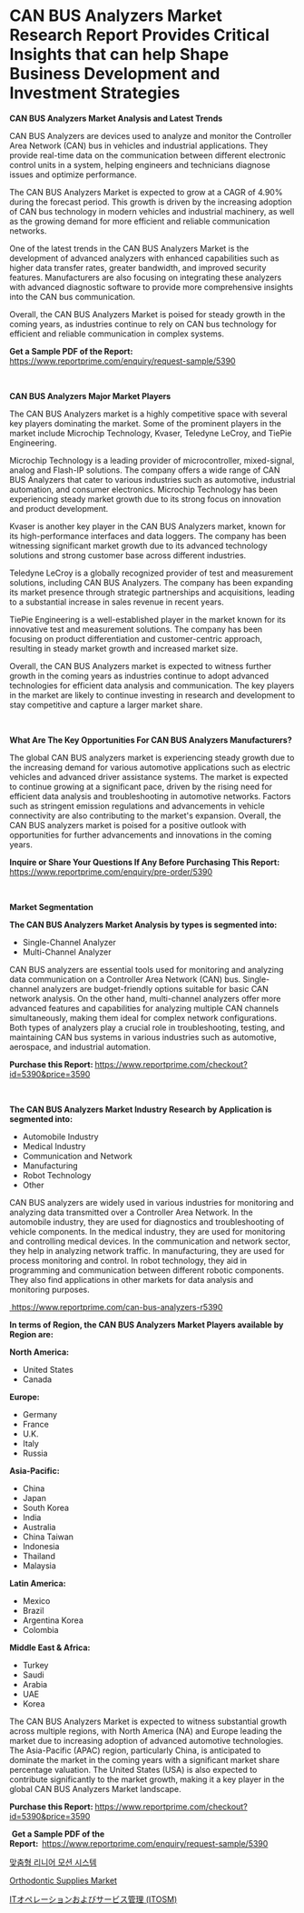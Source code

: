 <p><h1>CAN BUS Analyzers Market Research Report Provides Critical Insights that can help Shape Business Development and Investment Strategies</h1></p><p><strong>CAN BUS Analyzers Market Analysis and Latest Trends</strong></p>
<p><p>CAN BUS Analyzers are devices used to analyze and monitor the Controller Area Network (CAN) bus in vehicles and industrial applications. They provide real-time data on the communication between different electronic control units in a system, helping engineers and technicians diagnose issues and optimize performance.</p><p>The CAN BUS Analyzers Market is expected to grow at a CAGR of 4.90% during the forecast period. This growth is driven by the increasing adoption of CAN bus technology in modern vehicles and industrial machinery, as well as the growing demand for more efficient and reliable communication networks.</p><p>One of the latest trends in the CAN BUS Analyzers Market is the development of advanced analyzers with enhanced capabilities such as higher data transfer rates, greater bandwidth, and improved security features. Manufacturers are also focusing on integrating these analyzers with advanced diagnostic software to provide more comprehensive insights into the CAN bus communication.</p><p>Overall, the CAN BUS Analyzers Market is poised for steady growth in the coming years, as industries continue to rely on CAN bus technology for efficient and reliable communication in complex systems.</p></p>
<p><strong>Get a Sample PDF of the Report:&nbsp;</strong> <a href="https://www.reportprime.com/enquiry/request-sample/5390">https://www.reportprime.com/enquiry/request-sample/5390</a></p>
<p>&nbsp;</p>
<p><strong>CAN BUS Analyzers Major Market Players</strong></p>
<p><p>The CAN BUS Analyzers market is a highly competitive space with several key players dominating the market. Some of the prominent players in the market include Microchip Technology, Kvaser, Teledyne LeCroy, and TiePie Engineering.</p><p>Microchip Technology is a leading provider of microcontroller, mixed-signal, analog and Flash-IP solutions. The company offers a wide range of CAN BUS Analyzers that cater to various industries such as automotive, industrial automation, and consumer electronics. Microchip Technology has been experiencing steady market growth due to its strong focus on innovation and product development.</p><p>Kvaser is another key player in the CAN BUS Analyzers market, known for its high-performance interfaces and data loggers. The company has been witnessing significant market growth due to its advanced technology solutions and strong customer base across different industries.</p><p>Teledyne LeCroy is a globally recognized provider of test and measurement solutions, including CAN BUS Analyzers. The company has been expanding its market presence through strategic partnerships and acquisitions, leading to a substantial increase in sales revenue in recent years.</p><p>TiePie Engineering is a well-established player in the market known for its innovative test and measurement solutions. The company has been focusing on product differentiation and customer-centric approach, resulting in steady market growth and increased market size.</p><p>Overall, the CAN BUS Analyzers market is expected to witness further growth in the coming years as industries continue to adopt advanced technologies for efficient data analysis and communication. The key players in the market are likely to continue investing in research and development to stay competitive and capture a larger market share.</p></p>
<p>&nbsp;</p>
<p><strong>What Are The Key Opportunities For CAN BUS Analyzers Manufacturers?</strong></p>
<p><p>The global CAN BUS analyzers market is experiencing steady growth due to the increasing demand for various automotive applications such as electric vehicles and advanced driver assistance systems. The market is expected to continue growing at a significant pace, driven by the rising need for efficient data analysis and troubleshooting in automotive networks. Factors such as stringent emission regulations and advancements in vehicle connectivity are also contributing to the market's expansion. Overall, the CAN BUS analyzers market is poised for a positive outlook with opportunities for further advancements and innovations in the coming years.</p></p>
<p><strong>Inquire or Share Your Questions If Any Before Purchasing This Report:</strong> <a href="https://www.reportprime.com/enquiry/pre-order/5390">https://www.reportprime.com/enquiry/pre-order/5390</a></p>
<p>&nbsp;</p>
<p><strong>Market Segmentation</strong></p>
<p><strong>The CAN BUS Analyzers Market Analysis by types is segmented into:</strong></p>
<p><ul><li>Single-Channel Analyzer</li><li>Multi-Channel Analyzer</li></ul></p>
<p><p>CAN BUS analyzers are essential tools used for monitoring and analyzing data communication on a Controller Area Network (CAN) bus. Single-channel analyzers are budget-friendly options suitable for basic CAN network analysis. On the other hand, multi-channel analyzers offer more advanced features and capabilities for analyzing multiple CAN channels simultaneously, making them ideal for complex network configurations. Both types of analyzers play a crucial role in troubleshooting, testing, and maintaining CAN bus systems in various industries such as automotive, aerospace, and industrial automation.</p></p>
<p><strong>Purchase this Report:&nbsp;</strong><a href="https://www.reportprime.com/checkout?id=5390&price=3590">https://www.reportprime.com/checkout?id=5390&price=3590</a></p>
<p>&nbsp;</p>
<p><strong>The CAN BUS Analyzers Market Industry Research by Application is segmented into:</strong></p>
<p><ul><li>Automobile Industry</li><li>Medical Industry</li><li>Communication and Network</li><li>Manufacturing</li><li>Robot Technology</li><li>Other</li></ul></p>
<p><p>CAN BUS analyzers are widely used in various industries for monitoring and analyzing data transmitted over a Controller Area Network. In the automobile industry, they are used for diagnostics and troubleshooting of vehicle components. In the medical industry, they are used for monitoring and controlling medical devices. In the communication and network sector, they help in analyzing network traffic. In manufacturing, they are used for process monitoring and control. In robot technology, they aid in programming and communication between different robotic components. They also find applications in other markets for data analysis and monitoring purposes.</p></p>
<p><a href="https://www.reportprime.com/can-bus-analyzers-r5390">&nbsp;https://www.reportprime.com/can-bus-analyzers-r5390</a></p>
<p><strong>In terms of Region, the CAN BUS Analyzers Market Players available by Region are:</strong></p>
<p>
    <p> <strong> North America: </strong>
        <ul>
            <li>United States</li>
            <li>Canada</li>
        </ul>
        </p> 
    <p> <strong> Europe: </strong>
        <ul>
            <li>Germany</li>
            <li>France</li>
            <li>U.K.</li>
            <li>Italy</li>
            <li>Russia</li>
        </ul>
        </p> 
    <p> <strong> Asia-Pacific: </strong>
        <ul>
            <li>China</li>
            <li>Japan</li>
            <li>South Korea</li>
            <li>India</li>
            <li>Australia</li>
            <li>China Taiwan</li>
            <li>Indonesia</li>
            <li>Thailand</li>
            <li>Malaysia</li>
        </ul>
        </p> 
    <p> <strong> Latin America: </strong>
        <ul>
            <li>Mexico</li>
            <li>Brazil</li>
            <li>Argentina Korea</li>
            <li>Colombia</li>
        </ul>
        </p> 
    <p> <strong> Middle East & Africa: </strong>
        <ul>
            <li>Turkey</li>
            <li>Saudi</li>
            <li>Arabia</li>
            <li>UAE</li>
            <li>Korea</li>
        </ul>
    </p>
    </p>
<p><p>The CAN BUS Analyzers Market is expected to witness substantial growth across multiple regions, with North America (NA) and Europe leading the market due to increasing adoption of advanced automotive technologies. The Asia-Pacific (APAC) region, particularly China, is anticipated to dominate the market in the coming years with a significant market share percentage valuation. The United States (USA) is also expected to contribute significantly to the market growth, making it a key player in the global CAN BUS Analyzers Market landscape.</p></p>
<p><strong>Purchase this Report: </strong><a href="https://www.reportprime.com/checkout?id=5390&price=3590">https://www.reportprime.com/checkout?id=5390&price=3590</a></p>
<p>&nbsp;<strong>Get a Sample PDF of the Report:&nbsp;&nbsp;</strong><a href="https://www.reportprime.com/enquiry/request-sample/5390">https://www.reportprime.com/enquiry/request-sample/5390</a></p>
<p><strong></strong></p>
<p><p><a href="https://github.com/vss5505pa7z1p/Market-Research-Report-List-4/blob/main/5654233104479.md">맞춤형 리니어 모션 시스템</a></p><p><a href="https://medium.com/@teguhbavarian07_99894/orthodontic-supplies-market-size-share-trends-analysis-report-by-end-use-for-adults-for-3b7830434787">Orthodontic Supplies Market</a></p><p><a href="https://github.com/pepo3k/Market-Research-Report-List-3/blob/main/947565684243.md">ITオペレーションおよびサービス管理 (ITOSM)</a></p></p>